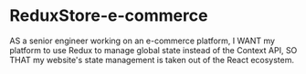 # ReduxStore-e-commerce
AS a senior engineer working on an e-commerce platform, I WANT my platform to use Redux to manage global state instead of the Context API, SO THAT my website's state management is taken out of the React ecosystem.
